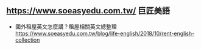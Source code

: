 ## https://www.soeasyedu.com.tw/ 巨匠美語
- 國外租屋英文怎麼講？租屋相關英文總整理
  <br>https://www.soeasyedu.com.tw/blog/life-english/2018/10/rent-english-collection
